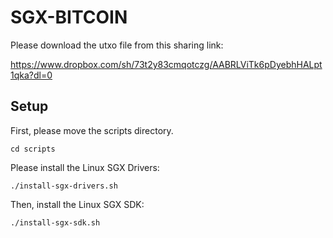 # SGX-BITCOIN

Please download the utxo file from this sharing link:

  https://www.dropbox.com/sh/73t2y83cmqotczg/AABRLViTk6pDyebhHALpt1qka?dl=0

## Setup

First, please move the scripts directory.

```
cd scripts
```

Please install the Linux SGX Drivers:

```
./install-sgx-drivers.sh
```

Then, install the Linux SGX SDK:

```
./install-sgx-sdk.sh
```


